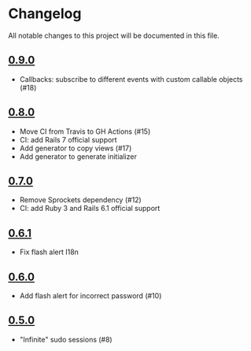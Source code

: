# Changelog

All notable changes to this project will be documented in this file.

## [0.9.0]

- Callbacks: subscribe to different events with custom callable objects (#18)

## [0.8.0]

- Move CI from Travis to GH Actions (#15)
- CI: add Rails 7 official support
- Add generator to copy views (#17)
- Add generator to generate initializer

## [0.7.0]

- Remove Sprockets dependency (#12)
- CI: add Ruby 3 and Rails 6.1 official support

## [0.6.1]

- Fix flash alert I18n

## [0.6.0]

- Add flash alert for incorrect password (#10)

## [0.5.0]

- "Infinite" sudo sessions (#8)

[0.9.0]: https://github.com/markets/sudo_rails/compare/v0.8.0...v0.9.0
[0.8.0]: https://github.com/markets/sudo_rails/compare/v0.7.0...v0.8.0
[0.7.0]: https://github.com/markets/sudo_rails/compare/v0.6.1...v0.7.0
[0.6.1]: https://github.com/markets/sudo_rails/compare/v0.6.0...v0.6.1
[0.6.0]: https://github.com/markets/sudo_rails/compare/v0.5.0...v0.6.0
[0.5.0]: https://github.com/markets/sudo_rails/compare/v0.4.4...v0.5.0
